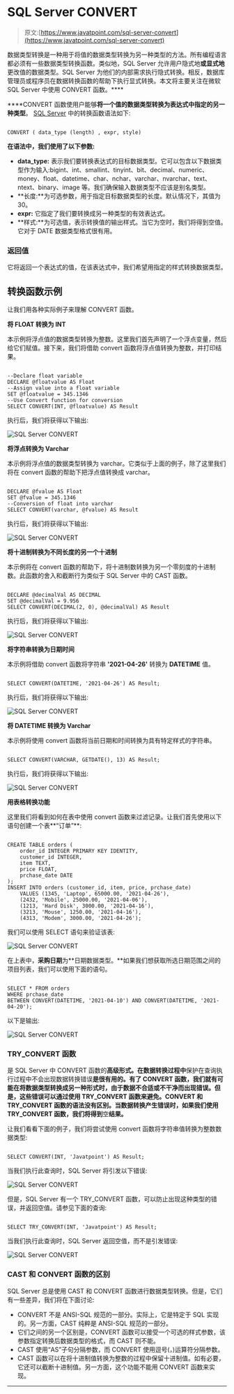# SQL Server CONVERT

> 原文:[https://www.javatpoint.com/sql-server-convert](https://www.javatpoint.com/sql-server-convert)

数据类型转换是一种用于将值的数据类型转换为另一种类型的方法。所有编程语言都必须有一些数据类型转换函数。类似地，SQL Server 允许用户隐式地**或显式地**更改值的数据类型。SQL Server 为他们的内部需求执行隐式转换。相反，数据库管理员或程序员在数据转换函数的帮助下执行显式转换。本文将主要关注在微软 SQL Server 中使用 CONVERT 函数。****

 ****CONVERT 函数使用户能够**将一个值的数据类型转换为表达式中指定的另一种类型**。 [SQL Server](https://www.javatpoint.com/sql-server-tutorial) 中的转换函数语法如下:

```

CONVERT ( data_type (length) , expr, style)

```

**在语法中，我们使用了以下参数:**

*   **data_type:** 表示我们要转换表达式的目标数据类型。它可以包含以下数据类型作为输入:bigint、int、smallint、tinyint、bit、decimal、numeric、money、float、datetime、char、nchar、varchar、nvarchar、text、ntext、binary、image 等。我们确保输入数据类型不应该是别名类型。
*   **长度:**为可选参数，用于指定目标数据类型的长度。默认情况下，其值为 30。
*   **expr:** 它指定了我们要转换成另一种类型的有效表达式。
*   **样式:**为可选值，表示转换值的输出样式。当它为空时，我们将得到空值。它对于 DATE 数据类型格式很有用。

### 返回值

它将返回一个表达式的值，在该表达式中，我们希望用指定的样式转换数据类型。

## 转换函数示例

让我们用各种实际例子来理解 CONVERT 函数。

**将 FLOAT 转换为 INT**

本示例将浮点值的数据类型转换为整数。这里我们首先声明了一个浮点变量，然后给它们赋值。接下来，我们将借助 convert 函数将浮点值转换为整数，并打印结果。

```

--Declare float variable
DECLARE @floatvalue AS Float
--Assign value into a float variable
SET @floatvalue = 345.1346 
--Use Convert function for conversion
SELECT CONVERT(INT, @floatvalue) AS Result

```

执行后，我们将获得以下输出:

![SQL Server CONVERT](../Images/cea227afac897de813ff1fbd710be75d.png)

**将浮点转换为 Varchar**

本示例将浮点值的数据类型转换为 varchar。它类似于上面的例子，除了这里我们将在 convert 函数的帮助下把浮点值转换成 varchar。

```

DECLARE @fvalue AS Float
SET @fvalue = 345.1346 
--Conversion of float into varchar
SELECT CONVERT(varchar, @fvalue) AS Result

```

执行后，我们将获得以下输出:

![SQL Server CONVERT](../Images/f7184e1415cb857e8b028e624afdc0a3.png)

**将十进制转换为不同长度的另一个十进制**

本示例将在 convert 函数的帮助下，将十进制数转换为另一个零刻度的十进制数。此函数的舍入和截断行为类似于 SQL Server 中的 CAST 函数。

```

DECLARE @decimalVal AS DECIMAL
SET @decimalVal = 9.956
SELECT CONVERT(DECIMAL(2, 0), @decimalVal) AS Result

```

执行后，我们将获得以下输出:

![SQL Server CONVERT](../Images/d9091a0c7c4cbe130ca37ad906c6bf3d.png)

**将字符串转换为日期时间**

本示例将借助 convert 函数将字符串 **'2021-04-26'** 转换为 **DATETIME** 值。

```

SELECT CONVERT(DATETIME, '2021-04-26') AS Result;

```

执行后，我们将获得以下输出:

![SQL Server CONVERT](../Images/e47261afff1c3fe0a221667bc21921e3.png)

**将 DATETIME 转换为 Varchar**

本示例将使用 convert 函数将当前日期和时间转换为具有特定样式的字符串。

```

SELECT CONVERT(VARCHAR, GETDATE(), 13) AS Result;

```

执行后，我们将获得以下输出:

![SQL Server CONVERT](../Images/cb16c8283e3d64f9e7ff26a24b0adfaf.png)

**用表格转换功能**

这里我们将看到如何在表中使用 convert 函数来过滤记录。让我们首先使用以下语句创建一个表**“订单”**:

```

CREATE TABLE orders (
    order_id INTEGER PRIMARY KEY IDENTITY,
    customer_id INTEGER,
    item TEXT,
    price FLOAT,
	prchase_date DATE
);
INSERT INTO orders (customer_id, item, price, prchase_date)
    VALUES (1345, 'Laptop', 65000.00, '2021-04-26'),
	(2432, 'Mobile', 25000.00, '2021-04-06'),
    (1213, 'Hard Disk', 3000.00, '2021-04-16'),
	(3213, 'Mouse', 1250.00, '2021-04-16'),
	(4313, 'Modem', 3000.00, '2021-04-26');

```

我们可以使用 SELECT 语句来验证该表:

![SQL Server CONVERT](../Images/ce5fe276aef5aca0fb751d92237111f7.png)

在上表中，**采购日期**为**日期数据类型。**如果我们想获取所选日期范围之间的项目列表，我们可以使用下面的语句。

```

SELECT * FROM orders   
WHERE prchase_date   
BETWEEN CONVERT(DATETIME, '2021-04-10') AND CONVERT(DATETIME, '2021-04-20');

```

以下是输出:

![SQL Server CONVERT](../Images/32bf5ed082ec5830cde0423cbe5bea96.png)

### TRY_CONVERT 函数

是 SQL Server 中 CONVERT 函数的**高级形式。在数据转换过程中**保护在查询执行过程中不会出现数据转换错误**是很有用的。有了 CONVERT 函数，我们就有可能在将数据类型转换成另一种形式时，由于数据不合适或不干净而出现错误。但是，这些错误可以通过使用 TRY_CONVERT 函数来避免。CONVERT 和 TRY_CONVERT 函数的语法没有区别。当数据转换产生错误时，如果我们使用 TRY_CONVERT 函数，我们将得到**空**结果。**

让我们看看下面的例子，我们将尝试使用 convert 函数将字符串值转换为整数数据类型:

```

SELECT CONVERT(INT, 'Javatpoint') AS Result;

```

当我们执行此查询时，SQL Server 将引发以下错误:

![SQL Server CONVERT](../Images/229d2ae61b24087e615c1f9eb05c4d7f.png)

但是，SQL Server 有一个 TRY_CONVERT 函数，可以防止出现这种类型的错误，并返回空值。请参见下面的查询:

```

SELECT TRY_CONVERT(INT, 'Javatpoint') AS Result;

```

当我们执行此查询时，SQL Server 返回空值，而不是引发错误:

![SQL Server CONVERT](../Images/f4821bea2150aeed25481b5be14a1143.png)

### CAST 和 CONVERT 函数的区别

SQL Server 总是使用 CAST 和 CONVERT 函数进行数据类型转换。但是，它们有一些差异，我们将在下面讨论:

*   CONVERT 不是 ANSI-SQL 规范的一部分。实际上，它是特定于 SQL 实现的。另一方面，CAST 纯粹是 ANSI-SQL 规范的一部分。
*   它们之间的另一个区别是，CONVERT 函数可以接受一个可选的样式参数，该参数指定转换后数据类型的格式，而 CAST 则不能。
*   CAST 使用“AS”子句分隔参数，而 CONVERT 使用逗号(，)运算符分隔参数。
*   CAST 函数可以在将十进制值转换为整数的过程中保留十进制值。如有必要，它还可以截断十进制值。另一方面，这个功能不能用 CONVERT 函数来实现。

* * *****
